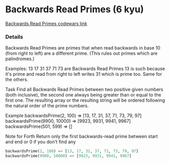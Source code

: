 # Backwards Read Primes (6 kyu)
[Backwards Read Primes codewars link](https://www.codewars.com/kata/5539fecef69c483c5a000015)

### Details
Backwards Read Primes are primes that when read backwards in base 10 (from right to left) are a different prime. (This rules out primes which are palindromes.)

Examples:
13 17 31 37 71 73 are Backwards Read Primes
13 is such because it's prime and read from right to left writes 31 which is prime too. Same for the others.

Task
Find all Backwards Read Primes between two positive given numbers (both inclusive), the second one always being greater than or equal to the first one. The resulting array or the resulting string will be ordered following the natural order of the prime numbers.

Example
backwardsPrime(2, 100) => [13, 17, 31, 37, 71, 73, 79, 97] backwardsPrime(9900, 10000) => [9923, 9931, 9941, 9967] backwardsPrime(501, 599) => []

Note for Forth
Return only the first backwards-read prime between start and end or 0 if you don't find any
```python
backwardsPrime(2, 100) => [13, 17, 31, 37, 71, 73, 79, 97] 
backwardsPrime(9900, 10000) => [9923, 9931, 9941, 9967]
```
